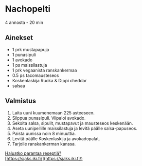 # Nachopelti
4 annosta - 20 min


## Ainekset
- 1 prk mustapapuja
- 1 punasipuli
- 1 avokado
- 1 ps maissilastuja
- 1 prk vegaanista ranskankermaa
- 0.5 ps tacomausteseos
- Koskenlaskija Ruoka & Dippi cheddar
- salsaa


## Valmistus
1. Laita uuni kuumenemaan 225 asteeseen.
2. Silppua punasipuli. Viipaloi avokado.
3. Sekoita salsa, sipulit, mustapavut ja mausteseos keskenään.
4. Aseta uunipellille maissilastuja ja levitä päälle salsa-papuseos.
4. Paista uunissa noin 8 minuuttia.
5. Levitä päälle Koskenlaskija ja avokadopalat.
6. Tarjoile ranskankerman kanssa.

[Haluatko parantaa reseptiä?](https://github.com/sjaks/cookbook/edit/master/src/nachopelti.md)  
[https://sjaks.iki.fi/](https://sjaks.iki.fi/)